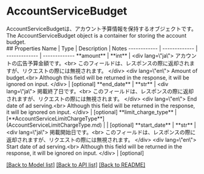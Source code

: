# AccountServiceBudget

<div lang=\"ja\">AccountServiceBudgetは、アカウント予算情報を保持するオブジェクトです。</div> <div lang=\"en\">The AccountServiceBudget object is a container for storing the account budget.</div> 
## Properties
Name | Type | Description | Notes
------------ | ------------- | ------------- | -------------
**amount** | **int** | &lt;div lang&#x3D;\&quot;ja\&quot;&gt; アカウントの広告予算金額です。&lt;br&gt; このフィールドは、レスポンスの際に返却されますが、リクエストの際には無視されます。 &lt;/div&gt; &lt;div lang&#x3D;\&quot;en\&quot;&gt; Amount of budget.&lt;br&gt; Although this field will be returned in the response, it will be ignored on input. &lt;/div&gt;  | [optional] 
**end_date** | **str** | &lt;div lang&#x3D;\&quot;ja\&quot;&gt; 掲載終了日です。&lt;br&gt; このフィールドは、レスポンスの際に返却されますが、リクエストの際には無視されます。 &lt;/div&gt; &lt;div lang&#x3D;\&quot;en\&quot;&gt; End date of ad serving.&lt;br&gt; Although this field will be returned in the response, it will be ignored on input. &lt;/div&gt;  | [optional] 
**limit_charge_type** | [**AccountServiceLimitChargeType**](AccountServiceLimitChargeType.md) |  | [optional] 
**start_date** | **str** | &lt;div lang&#x3D;\&quot;ja\&quot;&gt; 掲載開始日です。&lt;br&gt; このフィールドは、レスポンスの際に返却されますが、リクエストの際には無視されます。 &lt;/div&gt; &lt;div lang&#x3D;\&quot;en\&quot;&gt; Start date of ad serving.&lt;br&gt; Although this field will be returned in the response, it will be ignored on input. &lt;/div&gt;  | [optional] 

[[Back to Model list]](../README.md#documentation-for-models) [[Back to API list]](../README.md#documentation-for-api-endpoints) [[Back to README]](../README.md)



